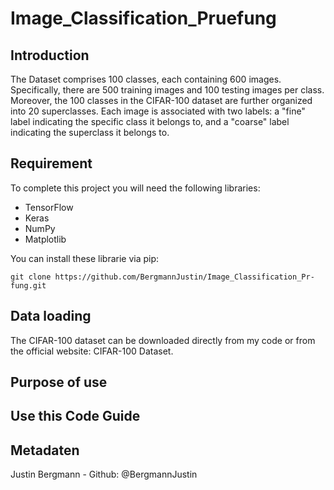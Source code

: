 # Image_Classification_Pruefung



## Introduction

The Dataset comprises 100 classes, each containing 600 images. Specifically, there are 500 training images and 100 testing images per class. Moreover, the 100 classes in the CIFAR-100 dataset are further organized into 20 superclasses. Each image is associated with two labels: a "fine" label indicating the specific class it belongs to, and a "coarse" label indicating the superclass it belongs to.



## Requirement

To complete this project you will need the following libraries:

- TensorFlow
- Keras
- NumPy
- Matplotlib

You can install these librarie via pip:

```Shell
git clone https://github.com/BergmannJustin/Image_Classification_Pr-fung.git
```

## Data loading
The CIFAR-100 dataset can be downloaded directly from my code or from the official website: CIFAR-100 Dataset.


## Purpose of use



## Use this Code Guide



## Metadaten
Justin Bergmann - Github: @BergmannJustin













